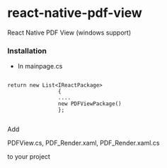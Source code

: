 # react-native-pdf-view
React Native PDF View (windows support)

### Installation

* In mainpage.cs

```using ReactNative.Modules.PDFView;

return new List<IReactPackage>
                {
                ....
                new PDFViewPackage()
                };
                
```
                
Add 

PDFView.cs, 
PDF_Render.xaml, 
PDF_Render.xaml.cs 

to your project

